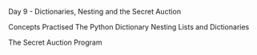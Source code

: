 Day 9 - Dictionaries, Nesting and the Secret Auction

Concepts Practised
  The Python Dictionary
  Nesting Lists and Dictionaries
  
The Secret Auction Program
